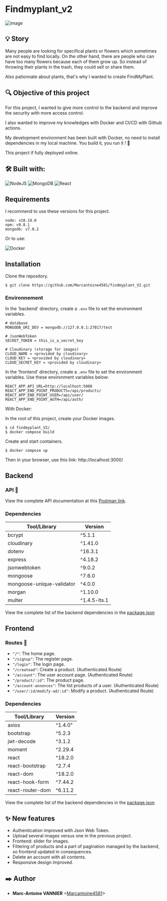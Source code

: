 # Findmyplant_v2
![image](https://github.com/Marcantoine4581/findmyplant_V2/assets/113889488/ce4e5942-0bd5-42b7-b4f6-3d1d22d883a4)

## 💡 Story
Many people are looking for specifical plants or flowers which sometimes are not easy to find locally.
On the other hand, there are people who can have too many flowers because each of them grow up. 
So instead of throwing their plants in the trash, they could sell or share them.


Also pationnate about plants, that's why I wanted to create FindMyPlant.

## 🔍 Objective of this project
For this project, I wanted to give more control to the backend and improve the security with more access control.

I also wanted to improve my knowledges with Docker and CI/CD with Github actions.

My development environment has been built with Docker, no need to install dependencies in my local machine.
You build it, you run it ! 🚀

This project if fully deployed online.

## 🛠️ Built with:
![NodeJS](https://img.shields.io/badge/node.js-6DA55F?style=for-the-badge&logo=node.js&logoColor=white)
![MongoDB](https://img.shields.io/badge/MongoDB-%234ea94b.svg?style=for-the-badge&logo=mongodb&logoColor=white)
![React](https://img.shields.io/badge/react-%2320232a.svg?style=for-the-badge&logo=react&logoColor=%2361DAFB)

## Requirements
I recommend to use these versions for this project.
```
node: v18.18.0
npm: v9.8.1
mongodb: v7.0.2
```
Or to use:

![Docker](https://img.shields.io/badge/docker-%230db7ed.svg?style=for-the-badge&logo=docker&logoColor=white)


## Installation
Clone the repository.
```
$ git clone https://github.com/Marcantoine4581/findmyplant_V2.git
```

### Environnement
In the 'backend' directory, create a `.env` file to set the environment variables.

```
# database   
MONGODB_URI_DEV = mongodb://127.0.0.1:27017/test

# JsonWebToken
SECRET_TOKEN = this_is_a_secret_key

# Cloudinary (storage for images)
CLOUD_NAME = <provided by cloudinary>
CLOUD_KEY = <provided by cloudinary>
CLOUD_SECRET_KEY = <provided by cloudinary>
```

In the 'frontend' directory, create a `.env` file to set the environment variables.
Use these environment variables below:
```
REACT_APP_API_URL=http://localhost:5000
REACT_APP_END_POINT_PRODUCTS=/api/products/
REACT_APP_END_POINT_USER=/api/user/
REACT_APP_END_POINT_AUTH=/api/auth/
```

With Docker:

In the root of this project, create your Docker images.
```
$ cd findmyplant_V2/
$ docker compose build
```

Create and start containers.
```
$ docker compose up
```

Then in your browser, use this link: http://localhost:3000/

## Backend
### API 🧭
View the complete API documentation at this [Postman link](https://documenter.getpostman.com/view/27249451/2s9YRB1X3i).

### Dependencies

| Tool/Library              | Version      |
| ------------------------- | ------------ |
| bcrypt                    | ^5.1.1       |
| cloudinary                | ^1.41.0      |
| dotenv                    | ^16.3.1      |
| express                   | ^4.18.2      |
| jsonwebtoken              | ^9.0.2       |
| mongoose                  | ^7.6.0       |
| mongoose-unique-validator | ^4.0.0       |
| morgan                    | ^1.10.0      |
| multer                    | ^1.4.5-lts.1 |

View the complete list of the backend dependencies in the [package.json](https://github.com/Marcantoine4581/findmyplant_V2/blob/main/backend/package.json)

## Frontend
### Routes 🧭
- `"/"`: The home page.
- `"/signup"`: The register page.
- `"/login"`: The login page.
- `"/createad"`: Create a product. (Authenticated Route)
- `"/account"`: The user account page. (Authenticated Route)
- `"/product/:id"`: The product page.
- `"/account-annonces"`: The list products of a user. (Authenticated Route)
- `"/user/:id/modify-ad/:id"`: Modify a product. (Authenticated Route)


### Dependencies

| Tool/Library     | Version |
| ---------------- | ------- |
| axios            | ^1.4.0" |
| bootstrap        | ^5.2.3  |
| jwt-decode       | ^3.1.2  |
| moment           | ^2.29.4 |
| react            | ^18.2.0 |
| react-bootstrap  | ^2.7.4  |
| react-dom        | ^18.2.0 |
| react-hook-form  | ^7.44.2 |
| react-router-dom | ^6.11.2 |

View the complete list of the backend dependencies in the [package.json](https://github.com/Marcantoine4581/findmyplant_V2/blob/main/frontend/package.json)

## ✨ New features
- Authentication improved with Json Web Token.
- Upload several images versus one in the previous project.
- Frontend: slider for images.
- Filtering of products and a part of pagination managed by the backend, so frontend updated in consequences.
- Delete an account with all contents.
- Responsive design improved.

## ✒️ Author
- **Marc-Antoine VANNIER** <[Marcantoine4581](https://github.com/Marcantoine4581)>
